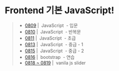 # Frontend 기본 JavaScript!
> - [0809](./README/0809.md) | &nbsp;JavaScript&nbsp; - 입문
> - [0810](./README/0810.md) | &nbsp;JavaScript&nbsp; - 반복문
> - [0811](./README/0811.md) | &nbsp;JavaScript&nbsp; - 초급
> - [0813](./README/0813.md) | &nbsp;JavaScript&nbsp; - 중급 - 1
> - [0815](./README/0815.md) | &nbsp;JavaScript&nbsp; - 중급 - 2
> - [0816](./project/bootstrap_practice/README.md) | &nbsp;bootstrap&nbsp; - 연습
> - [0818 ~ 0819](./README/0815.md) | &nbsp;vanila js slider&nbsp; 